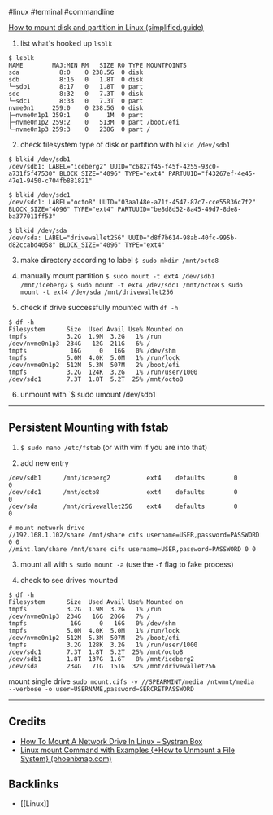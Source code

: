 #linux #terminal #commandline

[How to mount disk and partition in Linux (simplified.guide)](https://www.simplified.guide/linux/disk-mount#:~:text=Steps%20to%20mount%20disk%20or%20partition%20in%20Linux%3A,using%20your%20preferred%20text%20editor.%20...%20More%20items)

1. list what's hooked up `lsblk`
```shell
$ lsblk
NAME        MAJ:MIN RM   SIZE RO TYPE MOUNTPOINTS
sda           8:0    0 238.5G  0 disk
sdb           8:16   0   1.8T  0 disk
└─sdb1        8:17   0   1.8T  0 part
sdc           8:32   0   7.3T  0 disk
└─sdc1        8:33   0   7.3T  0 part
nvme0n1     259:0    0 238.5G  0 disk
├─nvme0n1p1 259:1    0     1M  0 part
├─nvme0n1p2 259:2    0   513M  0 part /boot/efi
└─nvme0n1p3 259:3    0   238G  0 part /
```

2. check filesystem type of disk or partition with `blkid /dev/sdb1`
```shell
$ blkid /dev/sdb1
/dev/sdb1: LABEL="iceberg2" UUID="c6827f45-f45f-4255-93c0-a731f5f47530" BLOCK_SIZE="4096" TYPE="ext4" PARTUUID="f43267ef-4e45-47e1-9450-c704fb881821"

$ blkid /dev/sdc1
/dev/sdc1: LABEL="octo8" UUID="03aa148e-a71f-4547-87c7-cce55836c7f2" BLOCK_SIZE="4096" TYPE="ext4" PARTUUID="be8d8d52-8a45-49d7-8de8-ba377011ff53"

$ blkid /dev/sda
/dev/sda: LABEL="drivewallet256" UUID="d8f7b614-98ab-40fc-995b-d82ccabd4058" BLOCK_SIZE="4096" TYPE="ext4"
```

3. make directory according to label 
`$ sudo mkdir /mnt/octo8`

4. manually mount partition 
`$ sudo mount -t ext4 /dev/sdb1 /mnt/iceberg2`
`$ sudo mount -t ext4 /dev/sdc1 /mnt/octo8`
`$ sudo mount -t ext4 /dev/sda /mnt/drivewallet256`

5. check if drive successfully mounted with `df -h`
```shell
$ df -h
Filesystem      Size  Used Avail Use% Mounted on
tmpfs           3.2G  1.9M  3.2G   1% /run
/dev/nvme0n1p3  234G   12G  211G   6% /
tmpfs            16G     0   16G   0% /dev/shm
tmpfs           5.0M  4.0K  5.0M   1% /run/lock
/dev/nvme0n1p2  512M  5.3M  507M   2% /boot/efi
tmpfs           3.2G  124K  3.2G   1% /run/user/1000
/dev/sdc1       7.3T  1.8T  5.2T  25% /mnt/octo8
```

6. unmount with `$ sudo umount /dev/sdb1

---
## Persistent Mounting with fstab
1. `$ sudo nano /etc/fstab` (or with vim if you are into that)

2. add new entry
```shell
/dev/sdb1      /mnt/iceberg2          ext4    defaults        0       0
/dev/sdc1      /mnt/octo8             ext4    defaults        0       0
/dev/sda       /mnt/drivewallet256    ext4    defaults        0       0

# mount network drive
//192.168.1.102/share /mnt/share cifs username=USER,password=PASSWORD 0 0
//mint.lan/share /mnt/share cifs username=USER,password=PASSWORD 0 0
```

3. mount all with `$ sudo mount -a` (use the `-f` flag to fake process)

4. check to see drives mounted
```shell
$ df -h
Filesystem      Size  Used Avail Use% Mounted on
tmpfs           3.2G  1.9M  3.2G   1% /run
/dev/nvme0n1p3  234G   16G  206G   7% /
tmpfs            16G     0   16G   0% /dev/shm
tmpfs           5.0M  4.0K  5.0M   1% /run/lock
/dev/nvme0n1p2  512M  5.3M  507M   2% /boot/efi
tmpfs           3.2G  128K  3.2G   1% /run/user/1000
/dev/sdc1       7.3T  1.8T  5.2T  25% /mnt/octo8
/dev/sdb1       1.8T  137G  1.6T   8% /mnt/iceberg2
/dev/sda        234G   71G  151G  32% /mnt/drivewallet256
```


mount single drive `sudo mount.cifs -v //SPEARMINT/media /ntwmnt/media  --verbose -o user=USERNAME,password=SERCRETPASSWORD`

---
## Credits
- [How To Mount A Network Drive In Linux – Systran Box](https://www.systranbox.com/how-to-mount-a-network-drive-in-linux/)
- [Linux mount Command with Examples {+How to Unmount a File System} (phoenixnap.com)](https://phoenixnap.com/kb/linux-mount-command)

## Backlinks
- [[Linux]]